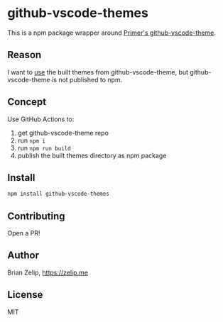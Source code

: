 # github-vscode-themes

This is a npm package wrapper around [Primer's github-vscode-theme](https://github.com/primer/github-vscode-theme).

## Reason

I want to [use](https://github.com/brianzelip/hyper-github-dark-dimmed) the built themes from github-vscode-theme, but github-vscode-theme is not published to npm.

## Concept

Use GitHub Actions to:

1. get github-vscode-theme repo
2. run `npm i`
3. run `npm run build`
4. publish the built themes directory as npm package

## Install

```bash
npm install github-vscode-themes
```

## Contributing

Open a PR!

## Author

Brian Zelip, https://zelip.me

## License

MIT

